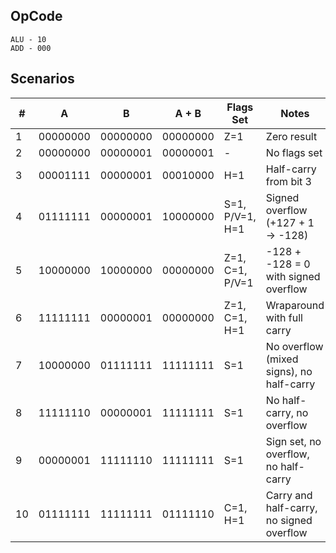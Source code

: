 ## OpCode

```
ALU - 10
ADD - 000
```

## Scenarios

| #  | A        | B        | A + B    | Flags Set       | Notes                                     |
|----|----------|----------|----------|-----------------|-------------------------------------------|
| 1  | 00000000 | 00000000 | 00000000 | Z=1             | Zero result                               |
| 2  | 00000000 | 00000001 | 00000001 | -               | No flags set                              |
| 3  | 00001111 | 00000001 | 00010000 | H=1             | Half-carry from bit 3                     |
| 4  | 01111111 | 00000001 | 10000000 | S=1, P/V=1, H=1 | Signed overflow (+127 + 1 → -128)         |
| 5  | 10000000 | 10000000 | 00000000 | Z=1, C=1, P/V=1 | -128 + -128 = 0 with signed overflow      |
| 6  | 11111111 | 00000001 | 00000000 | Z=1, C=1, H=1   | Wraparound with full carry                |
| 7  | 10000000 | 01111111 | 11111111 | S=1             | No overflow (mixed signs), no half-carry  |
| 8  | 11111110 | 00000001 | 11111111 | S=1             | No half-carry, no overflow                |
| 9  | 00000001 | 11111110 | 11111111 | S=1             | Sign set, no overflow, no half-carry      |
| 10 | 01111111 | 11111111 | 01111110 | C=1, H=1        | Carry and half-carry, no signed overflow  |
